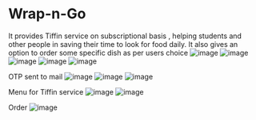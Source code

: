 # Wrap-n-Go
It provides Tiffin  service on subscriptional basis , helping students and other people in saving their time to look for food daily. It also gives an option to order some specific dish as per users choice 
![image](https://user-images.githubusercontent.com/74784319/174792244-2eda98ca-f3db-41a4-8a6a-24dffa08df9c.png)
![image](https://user-images.githubusercontent.com/74784319/174793541-c6daf428-d95d-46e5-89c2-e1320a8ab0ea.png)
![image](https://user-images.githubusercontent.com/74784319/174793678-cf45aa5a-cd6c-44a3-b096-e7949a6d7d91.png)
![image](https://user-images.githubusercontent.com/74784319/174793721-683385e0-0aa8-4e28-9eb7-90d5825a6f73.png)
![image](https://user-images.githubusercontent.com/74784319/174793797-6b3763e8-cc38-42f4-b030-deca50854f22.png)

OTP sent to mail 
![image](https://user-images.githubusercontent.com/74784319/174793961-50f0303e-9c38-450b-a742-63615c0ccf41.png)
![image](https://user-images.githubusercontent.com/74784319/174794052-6a2bab6b-720a-4b96-a79b-0154322d9e27.png)
![image](https://user-images.githubusercontent.com/74784319/174794214-09f5b338-80f8-4ac8-bae9-1c2fa69bb940.png)

Menu for Tiffin service
![image](https://user-images.githubusercontent.com/74784319/174794395-3b2c615d-7bdd-421f-af1d-29a1a5622f39.png)
![image](https://user-images.githubusercontent.com/74784319/174794433-482a4775-ba77-4bd8-9e70-51dc9ca8997e.png)

Order
![image](https://user-images.githubusercontent.com/74784319/174794531-fb7d7937-d070-4494-817b-3e77d8bb4edc.png)

